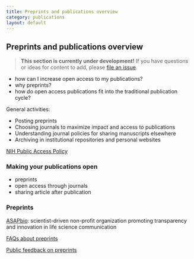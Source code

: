 ```yaml
---
title: Preprints and publications overview
category: publications
layout: default
---
```


## Preprints and publications overview

> **This section is currently under development!**
> If you have questions or ideas for content to add,
> please [file an issue](https://github.com/chanzuckerberg/open-science/issues).

- how can I increase open access to my publications?
- why preprints?
- how do open access publications fit into the traditional publication cycle?

General activities:

- Posting preprints
- Choosing journals to maximize impact and access to publications
- Understanding journal policies for sharing manuscripts elsewhere 
- Archiving in institutional repositories and personal websites

[NIH Public Access Policy](https://publicaccess.nih.gov/)

### Making your publications open

- preprints
- open access through journals
- sharing article after publication

### Preprints

[ASAPbio](https://asapbio.org/): scientist-driven non-profit organization promoting transparency and innovation in life science communication

[FAQs about preprints](https://asapbio.org/preprint-info/preprint-faq#general)

[Public feedback on preprints](https://asapbio.org/public-preprint-feedback-faq)